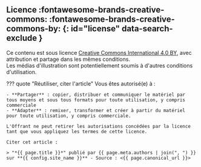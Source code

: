 <!-- markdownlint-disable MD026 MD041 -->
## Licence :fontawesome-brands-creative-commons: :fontawesome-brands-creative-commons-by: {: id="license" data-search-exclude }

Ce contenu est sous licence [Creative Commons International 4.0 BY](https://creativecommons.org/licenses/by/4.0/deed.fr), avec attribution et partage dans les mêmes conditions.  
Les médias d'illustration sont potentiellement soumis à d'autres conditions d'utilisation.

<!-- markdownlint-disable MD046 -->
??? quote "Réutiliser, citer l'article"
    Vous êtes autorisé(e) à :

    - **Partager** : copier, distribuer et communiquer le matériel par tous moyens et sous tous formats pour toute utilisation, y compris commerciale
    - **Adapter** : remixer, transformer et créer à partir du matériel pour toute utilisation, y compris commerciale.

    L'Offrant ne peut retirer les autorisations concédées par la licence tant que vous appliquez les termes de cette licence.

    Citer cet article :

    > "*{{ page.title }}*" publié par {{ page.meta.authors | join(", ") }} sur **{{ config.site_name }}** - Source : <{{ page.canonical_url }}>

<!-- markdownlint-enable MD026 MD041 MD046 -->
